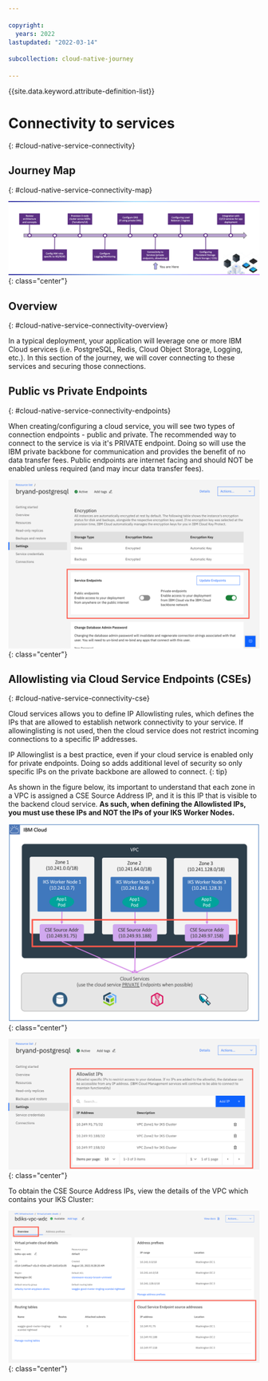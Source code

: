 ```yaml
---

copyright:
  years: 2022
lastupdated: "2022-03-14"

subcollection: cloud-native-journey

---
```


{{site.data.keyword.attribute-definition-list}}

# Connectivity to services
{: #cloud-native-service-connectivity}

## Journey Map
{: #cloud-native-service-connectivity-map}

![Architecture](images/connectivity/journey-map.png){: class="center"}



## Overview 
{: #cloud-native-service-connectivity-overview}

In a typical deployment, your application will leverage one or more IBM Cloud services (i.e. PostgreSQL, Redis, Cloud Object Storage, Logging, etc.). In this section of the journey, we will cover connecting to these services and securing those connections.



## Public vs Private Endpoints 
{: #cloud-native-service-connectivity-endpoints}

When creating/configuring a cloud service, you will see two types of connection endpoints - public and private. The recommended way to connect to the service is via it's PRIVATE endpoint. Doing so will use the IBM private backbone for communication and provides the benefit of no data transfer fees. Public endpoints are internet facing and should NOT be enabled unless required (and may incur data transfer fees).


![Architecture](images/connectivity/pub-priv-endpoints.png){: class="center"}





## Allowlisting via Cloud Service Endpoints (CSEs) 
{: #cloud-native-service-connectivity-cse}

Cloud services allows you to define IP Allowlisting rules, which defines the IPs that are allowed to establish network connectivity to your service. If allowinglisting is not used, then the cloud service does not restrict incoming connections to a specific IP addresses.

IP Allowinglist is a best practice, even if your cloud service is enabled only for private endpoints. Doing so adds additional level of security so only specific IPs on the private backbone are allowed to connect.
{: tip}

As shown in the figure below, its important to understand that each zone in a VPC is assigned a CSE Source Address IP, and it is this IP that is visible to the backend cloud service. **As such, when defining the Allowlisted IPs, you must use these IPs and NOT the IPs of your IKS Worker Nodes.**

![Architecture](images/connectivity/cse.png){: class="center"}



![Architecture](images/connectivity/postgresql-allowlist.png){: class="center"}



To obtain the CSE Source Address IPs, view the details of the VPC which contains your IKS Cluster:

![Architecture](images/connectivity/vpc-overview.png){: class="center"}
